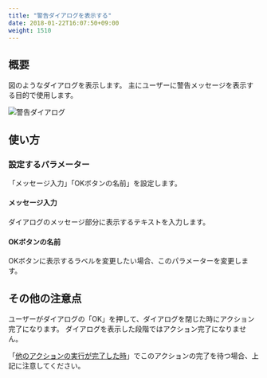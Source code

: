 ```yaml
---
title: "警告ダイアログを表示する"
date: 2018-01-22T16:07:50+09:00
weight: 1510
---
```


## 概要

図のようなダイアログを表示します。
主にユーザーに警告メッセージを表示する目的で使用します。

![警告ダイアログ](/images/ja/actions/other_ui/warning_dialog/1.png)


## 使い方

### 設定するパラメーター

「メッセージ入力」「OKボタンの名前」を設定します。

#### メッセージ入力

ダイアログのメッセージ部分に表示するテキストを入力します。

#### OKボタンの名前

OKボタンに表示するラベルを変更したい場合、このパラメーターを変更します。

## その他の注意点

ユーザーがダイアログの「OK」を押して、ダイアログを閉じた時にアクション完了になります。
ダイアログを表示した段階ではアクション完了になりません。

「[他のアクションの実行が完了した時](../../../conditions/condition_other/when_action_complete/)」でこのアクションの完了を待つ場合、上記に注意してください。

